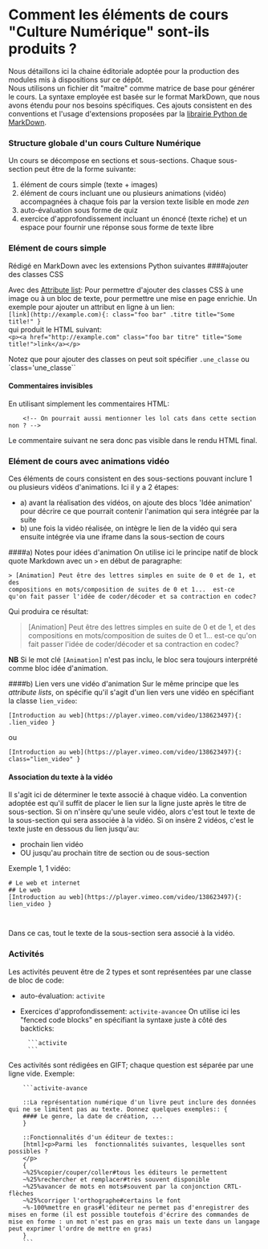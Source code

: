 # Comment les éléments de cours "Culture Numérique" sont-ils produits ?

Nous détaillons ici la chaine éditoriale adoptée pour la production des modules mis à dispositions sur ce dépôt.  
Nous utilisons un fichier dit "maitre" comme matrice de base pour générer le cours. La syntaxe employée est basée sur le format MarkDown, que nous avons étendu pour nos besoins spécifiques. Ces ajouts consistent en des conventions et l'usage d'extensions proposées par la [librairie Python de MarkDown](https://pythonhosted.org/Markdown/extensions). 

### Structure globale d'un cours Culture Numérique
Un cours se décompose en sections et sous-sections. Chaque sous-section peut être de la forme suivante:  

1. élément de cours simple (texte + images)  
2. élément de cours incluant une ou plusieurs animations (vidéo) accompagnées à chaque fois par la version texte lisible en mode _zen_ 
1. auto-évaluation sous forme de quiz 
2. exercice d'approfondissement incluant un énoncé (texte riche) et un espace pour fournir une réponse sous forme de texte libre

### Elément de cours simple
Rédigé en MarkDown avec les extensions Python suivantes
####ajouter des classes CSS 

Avec des [Attribute list](https://pythonhosted.org/Markdown/extensions/attr_list.html): Pour permettre d'ajouter des classes CSS à une image ou à un bloc de texte, pour permettre une mise en page enrichie.
Un exemple pour ajouter un attribut en ligne à un lien:  
`[link](http://example.com){: class="foo bar" .titre title="Some title!" }`  
qui produit le HTML suivant:  
`<p><a href="http://example.com" class="foo bar titre" title="Some title!">link</a></p>`  

Notez que pour ajouter des classes on peut soit spécifier `.une_classe` ou `class='une_classe``

#### Commentaires invisibles
En utilisant simplement les commentaires HTML:
    
        <!-- On pourrait aussi mentionner les lol cats dans cette section non ? -->

Le commentaire suivant ne sera donc pas visible dans le rendu HTML final.
<!-- Il faudrait vraiment enrichir cette documentation de quelques Gifs animés -->        

### Elément de cours avec animations vidéo
Ces éléments de cours consistent en des sous-sections pouvant inclure 1 ou plusieurs vidéos d'animations. Ici il y a 2 étapes:  
- a) avant la réalisation des vidéos, on ajoute des blocs 'Idée animation' pour décrire ce que pourrait contenir l'animation qui sera intégrée par la suite
- b) une fois la vidéo réalisée, on intègre le lien de la vidéo qui sera ensuite intégrée via une iframe dans la sous-section de cours

####a) Notes pour idées d'animation
On utilise ici le principe natif de block quote Markdown avec un `>` en début de paragraphe:
```    
> [Animation] Peut être des lettres simples en suite de 0 et de 1, et des
compositions en mots/composition de suites de 0 et 1...  est-ce
qu'on fait passer l'idée de coder/décoder et sa contraction en codec?  
```
Qui produira ce résultat:

> [Animation] Peut être des lettres simples en suite de 0 et de 1, et des
compositions en mots/composition de suites de 0 et 1...  est-ce
qu'on fait passer l'idée de coder/décoder et sa contraction en codec?  

**NB** Si le mot clé `[Animation]` n'est pas inclu, le bloc sera toujours interprété comme bloc idée d'animation.

####b) Lien vers une vidéo d'animation
Sur le même principe que les *attribute lists*, on spécifie qu'il s'agit d'un lien vers une vidéo en spécifiant la classe `lien_video`:  

    [Introduction au web](https://player.vimeo.com/video/138623497){: .lien_video } 

ou  

    [Introduction au web](https://player.vimeo.com/video/138623497){: class="lien_video" } 

#### Association du texte à la vidéo
Il s'agit ici de déterminer le texte associé à chaque vidéo. La convention adoptée est qu'il suffit de placer le lien sur la ligne juste après le titre de sous-section. Si on n'insère qu'une seule vidéo, alors c'est tout le texte de la sous-section qui sera associée à la vidéo. Si on insère 2 vidéos, c'est le texte juste en dessous du lien jusqu'au:

+ prochain lien vidéo
+ OU jusqu'au prochain titre de section ou de sous-section  

Exemple 1, 1 vidéo:
```
# Le web et internet
## Le web
[Introduction au web](https://player.vimeo.com/video/138623497){: lien_video } 



```
Dans ce cas, tout le texte de la sous-section sera associé à la vidéo.



###  Activités

Les activités peuvent être de 2 types et sont représentées par une classe de bloc de code:
- auto-évaluation: `activite`
- Exercices d'approfondissement: `activite-avancee`
On utilise ici les "fenced code blocks" en spécifiant la syntaxe juste à côté des backticks:

        ```activite
        ```

Ces activités sont rédigées en GIFT; chaque question est séparée par une ligne vide. Exemple:

        ```activite-avance
        
        ::La représentation numérique d'un livre peut inclure des données qui ne se limitent pas au texte. Donnez quelques exemples:: {
        #### Le genre, la date de création, ...
        }
        
        ::Fonctionnalités d'un éditeur de textes::
        [html]<p>Parmi les  fonctionnalités suivantes, lesquelles sont possibles ?
        </p>
        {
        ~%25%copier/couper/coller#tous les éditeurs le permettent
        ~%25%rechercher et remplacer#très souvent disponible
        ~%25%avancer de mots en mots#souvent par la conjonction CRTL-flèches
        ~%25%corriger l'orthographe#certains le font
        ~%-100%mettre en gras#l'éditeur ne permet pas d'enregistrer des mises en forme (il est possible toutefois d'écrire des commandes de mise en forme : un mot n'est pas en gras mais un texte dans un langage peut exprimer l'ordre de mettre en gras)
        }
        ```
